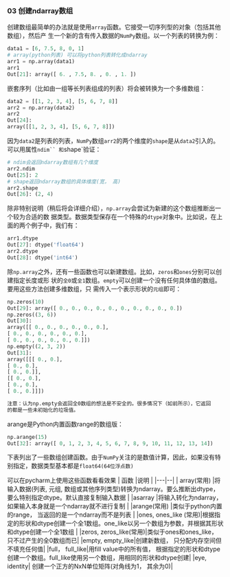 ### 03 创建ndarray数组

创建数组最简单的办法就是使用`array`函数。它接受一切序列型的对象（包括其他数组），然后产
生一个新的含有传入数据的`NumPy`数组。以一个列表的转换为例：
```python
data1 = [6, 7.5, 8, 0, 1]
# array(python列表) 可以将python列表转化成ndarray
arr1 = np.array(data1)
arr1
Out[21]: array([ 6. , 7.5, 8. , 0. , 1. ])
```
嵌套序列（比如由一组等长列表组成的列表）将会被转换为一个多维数组：
```python
data2 = [[1, 2, 3, 4], [5, 6, 7, 8]]
arr2 = np.array(data2)
arr2
Out[24]:
array([[1, 2, 3, 4], [5, 6, 7, 8]])
```
因为`data2`是列表的列表，`NumPy`数组`arr2`的两个维度的`shape`是从`data2`引入的。可以用属性`ndim``
和`shape`验证：
```python
# ndim会返回ndarray数组有几个维度
arr2.ndim
Out[25]: 2
# shape返回ndarray数组的具体维度(宽， 高)
arr2.shape
Out[26]: (2, 4)
```
除非特别说明（稍后将会详细介绍），`np.array`会尝试为新建的这个数组推断出一个较为合适的数
据类型。数据类型保存在一个特殊的`dtype`对象中。比如说，在上面的两个例子中，我们有：
```python
arr1.dtype
Out[27]: dtype('float64')
arr2.dtype
Out[28]: dtype('int64')
```
除`np.array`之外，还有一些函数也可以新建数组。比如，`zeros`和`ones`分别可以创建指定长度或形
状的`全0`或`全1`数组。`empty`可以创建一个没有任何具体值的数组。要用这些方法创建多维数组，只
需传入一个表示形状的`元组`即可：
```python
np.zeros(10)
Out[29]: array([ 0., 0., 0., 0., 0., 0., 0., 0., 0., 0.])
np.zeros((3, 6))
Out[30]:
array([[ 0., 0., 0., 0., 0., 0.],
[ 0., 0., 0., 0., 0., 0.],
[ 0., 0., 0., 0., 0., 0.]])
np.empty((2, 3, 2))
Out[31]:
array([[[ 0., 0.],
[ 0., 0.],
[ 0., 0.]],
[[ 0., 0.],
[ 0., 0.],
[ 0., 0.]]])
```
```txt
注意：认为np.empty会返回全0数组的想法是不安全的。很多情况下（如前所示），它返回
的都是一些未初始化的垃圾值。
```
arange是Python内置函数range的数组版：
```python
np.arange(15)
Out[32]: array([ 0, 1, 2, 3, 4, 5, 6, 7, 8, 9, 10, 11, 12, 13, 14])
```
下表列出了一些数组创建函数。由于`NumPy`关注的是数值计算，因此，如果没有特别指定，数据类型基本都是`float64(64位浮点数)`

可以在pycharm上使用这些函数看看效果
| 函数  |说明  |
|---|--|
| array(常用)  |将输入数据(列表, 元组, 数组或其他序列类型)转换为ndarray。要么推断出dtype，要么特别指定dtype。默认直接复制输入数据  |
|asarray   |将输入转化为ndarray，如果输入本身就是一个ndarray就不进行复制  |
|arange(常用)   |类似于python内置的range， 当返回的是一个ndarray而不是列表  |
|ones, ones_like (常用)|根据指定的形状和dtype创建一个全1数组。one_like以另一个数组为参数，并根据其形状和dtype创建一个全1数组  |
|zeros, zeros_like(常用)|类似于ones和ones_like， 只不过产生的全0数组而已|
|empty, empty_like|创建新数组， 只分配内存空间但不填充任何值|
|full， full_like|用fill value中的所有值， 根据指定的形状和dtype创建一个数组。full_like使用另一个数组，用相同的形状和dtype创建|
|eye, identity| 创建一个正方的NxN单位矩阵(对角线为1， 其余为0)|